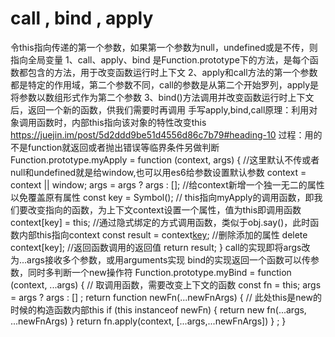 # call , bind , apply
令this指向传递的第一个参数，如果第一个参数为null，undefined或是不传，则指向全局变量
1、call、apply、bind 是Function.prototype下的方法，是每个函数都包含的方法，用于改变函数运行时上下文
2、apply和call方法的第一个参数都是特定的作用域，第二个参数不同，call的参数是从第二个开始罗列，apply是将参数以数组形式作为第二个参数
3、bind()方法调用并改变函数运行时上下文后，返回一个新的函数，供我们需要时再调用
手写apply,bind,call原理：利用对象调用函数时，内部this指向该对象的特性改变this
https://juejin.im/post/5d2ddd9be51d4556d86c7b79#heading-10
过程：用的不是function就返回或者抛出错误等临界条件另做判断
Function.prototype.myApply = function (context, args) {
    //这里默认不传或者null和undefined就是给window,也可以用es6给参数设置默认参数
    context = context || window;
    args = args ? args : [];
    //给context新增一个独一无二的属性以免覆盖原有属性
    const key = Symbol();
    // this指向myApply的调用函数，即我们要改变指向的函数，为上下文context设置一个属性，值为this即调用函数
    context[key] = this;
    //通过隐式绑定的方式调用函数，类似于obj.say()，此时函数内部this指向context
    const result = context[key](...args);
    //删除添加的属性
    delete context[key];
    //返回函数调用的返回值
    return result;
}
call的实现即将args改为...args接收多个参数，或用arguments实现
bind的实现返回一个函数可以传参数，同时多判断一个new操作符
Function.prototype.myBind = function (context, ...args) { 
// 取调用函数，需要改变上下文的函数
const fn = this;
args = args ? args : [] ;
return function newFn(...newFnArgs) { 
// 此处this是new的时候的构造函数内部this
if (this instanceof newFn) { 
return new fn(...args, ...newFnArgs) 
} 
return fn.apply(context, [...args,...newFnArgs]) 
} ;
}
